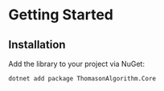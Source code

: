 # Getting Started

## Installation
Add the library to your project via NuGet:
```bash
dotnet add package ThomasonAlgorithm.Core